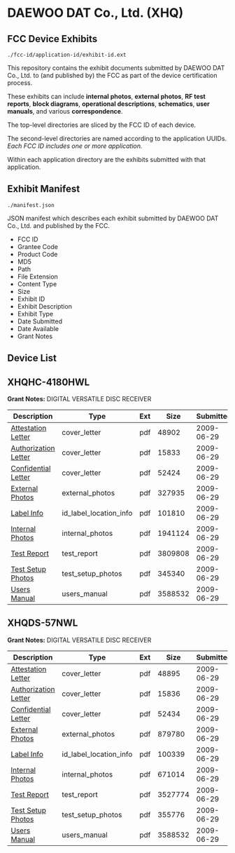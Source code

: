 # DAEWOO DAT Co., Ltd. (XHQ)
## FCC Device Exhibits

```
./fcc-id/application-id/exhibit-id.ext
```

This repository contains the exhibit documents submitted by DAEWOO DAT Co., Ltd. to (and published by) the FCC as part of the device certification process.

These exhibits can include **internal photos**, **external photos**, **RF test reports**, **block diagrams**, **operational descriptions**, **schematics**, **user manuals**, and various **correspondence**.

The top-level directories are sliced by the FCC ID of each device.

The second-level directories are named according to the application UUIDs. *Each FCC ID includes one or more application.*

Within each application directory are the exhibits submitted with that application. 

## Exhibit Manifest

```
./manifest.json
```

JSON manifest which describes each exhibit submitted by DAEWOO DAT Co., Ltd. and published by the FCC.

- FCC ID
- Grantee Code
- Product Code
- MD5
- Path
- File Extension
- Content Type
- Size
- Exhibit ID
- Exhibit Description
- Exhibit Type
- Date Submitted
- Date Available
- Grant Notes

## Device List
## XHQHC-4180HWL
**Grant Notes:** DIGITAL VERSATILE DISC RECEIVER

| Description | Type | Ext | Size | Submitted | Available |
| ----------- | ---- | --- | ---- | --------- | --------- |
| [Attestation Letter](XHQHC-4180HWL/f7078b879e7129b4206628f27652b790/1130803.pdf) | cover_letter | pdf | 48902 | 2009-06-29 | 2009-07-03 |
| [Authorization Letter](XHQHC-4180HWL/f7078b879e7129b4206628f27652b790/1130804.pdf) | cover_letter | pdf | 15833 | 2009-06-29 | 2009-07-03 |
| [Confidential Letter](XHQHC-4180HWL/f7078b879e7129b4206628f27652b790/1130805.pdf) | cover_letter | pdf | 52424 | 2009-06-29 | 2009-07-03 |
| [External Photos](XHQHC-4180HWL/f7078b879e7129b4206628f27652b790/1130799.pdf) | external_photos | pdf | 327935 | 2009-06-29 | 2009-08-13 |
| [Label Info](XHQHC-4180HWL/f7078b879e7129b4206628f27652b790/1130806.pdf) | id_label_location_info | pdf | 101810 | 2009-06-29 | 2009-07-03 |
| [Internal Photos](XHQHC-4180HWL/f7078b879e7129b4206628f27652b790/1130800.pdf) | internal_photos | pdf | 1941124 | 2009-06-29 | 2009-08-13 |
| [Test Report](XHQHC-4180HWL/f7078b879e7129b4206628f27652b790/1130807.pdf) | test_report | pdf | 3809808 | 2009-06-29 | 2009-07-03 |
| [Test Setup Photos](XHQHC-4180HWL/f7078b879e7129b4206628f27652b790/1130802.pdf) | test_setup_photos | pdf | 345340 | 2009-06-29 | 2009-08-13 |
| [Users Manual](XHQHC-4180HWL/f7078b879e7129b4206628f27652b790/1130701.pdf) | users_manual | pdf | 3588532 | 2009-06-29 | 2009-08-13 |
## XHQDS-57NWL
**Grant Notes:** DIGITAL VERSATILE DISC RECEIVER

| Description | Type | Ext | Size | Submitted | Available |
| ----------- | ---- | --- | ---- | --------- | --------- |
| [Attestation Letter](XHQDS-57NWL/3baf8559d792df9d062e9f2011dc7cab/1130704.pdf) | cover_letter | pdf | 48895 | 2009-06-29 | 2009-07-03 |
| [Authorization Letter](XHQDS-57NWL/3baf8559d792df9d062e9f2011dc7cab/1130705.pdf) | cover_letter | pdf | 15836 | 2009-06-29 | 2009-07-03 |
| [Confidential Letter](XHQDS-57NWL/3baf8559d792df9d062e9f2011dc7cab/1130706.pdf) | cover_letter | pdf | 52434 | 2009-06-29 | 2009-07-03 |
| [External Photos](XHQDS-57NWL/3baf8559d792df9d062e9f2011dc7cab/1130699.pdf) | external_photos | pdf | 879780 | 2009-06-29 | 2009-08-13 |
| [Label Info](XHQDS-57NWL/3baf8559d792df9d062e9f2011dc7cab/1130703.pdf) | id_label_location_info | pdf | 100339 | 2009-06-29 | 2009-07-03 |
| [Internal Photos](XHQDS-57NWL/3baf8559d792df9d062e9f2011dc7cab/1130700.pdf) | internal_photos | pdf | 671014 | 2009-06-29 | 2009-08-13 |
| [Test Report](XHQDS-57NWL/3baf8559d792df9d062e9f2011dc7cab/1130707.pdf) | test_report | pdf | 3527774 | 2009-06-29 | 2009-07-03 |
| [Test Setup Photos](XHQDS-57NWL/3baf8559d792df9d062e9f2011dc7cab/1130702.pdf) | test_setup_photos | pdf | 355776 | 2009-06-29 | 2009-08-13 |
| [Users Manual](XHQDS-57NWL/3baf8559d792df9d062e9f2011dc7cab/1130701.pdf) | users_manual | pdf | 3588532 | 2009-06-29 | 2009-08-13 |
